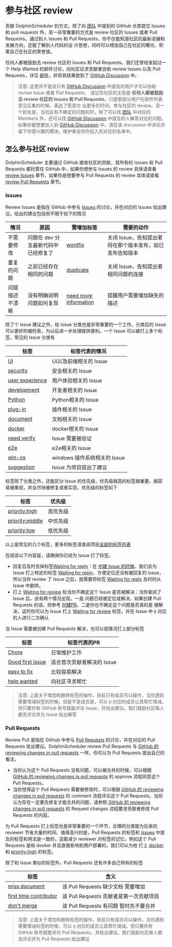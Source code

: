 # 参与社区 review

贡献 DolphinScheduler 的方式，除了向 [团队](../team.md) 中提到的 GitHub 仓库提交 Issues 和 pull requests 外，另一非常重要的方式是
review 社区的 Issues 或者 Pull Requests。通过别人 Issues 和 Pull Requests，你不仅能知道社区的最新进展和发展方向，还能了解别人代码的设
计思想，同时可以增加自己在社区的曝光、积累自己在社区的荣誉值。

任何人都被鼓励去 review 社区的  Issues 和 Pull Requests。我们还曾经发起过一个 Help Wanted 的邮件讨论，向社区征求贡献者协助 review Issues
以及 Pull Requests，详见 [邮件][mail-review-wanted]，并将其结果放到了 [GitHub Discussion][discussion-result-review-wanted] 中。

> 注意: 这里并不是说只有 [GitHub Discussion][discussion-result-review-wanted] 中提及的用户才可以协助 review Issue 或者 Pull Requests，
> 请记住社区的主张是 **任何人都被鼓励去 review 社区的  Issues 和 Pull Requests**。只是那部分用户在邮件列表意见征集的时候，表达了愿意付
> 出更多的时间，参与社区的 review。另一个好处是，当社区有不确定的问题的时，除了可以找 [团队](../team.md) 中对应的 Members 外，还可以找
> [GitHub Discussion][discussion-result-review-wanted] 中提及的人解答对应的问题。如果你要想要加入到 [GitHub Discussion][discussion-result-review-wanted]
> 中，请在该 discussion 中评论并留下你感兴趣的模块，维护者会将你加入到对应的名单中。

## 怎么参与社区 review

DolphinScheduler 主要通过 GitHub 接收社区的贡献，其所有的 Issues 和 Pull Requests 都托管在 GitHub 中，如果你想参与 Issues 的 review
具体请查看 [review Issues](#issues) 章节，如果你是想要参与 Pull Requests 的 review 具体请查看 [review Pull Requests](#pull-requests)
章节。

### Issues

Review Issues 是指在 GitHub 中参与 [Issues][all-issues] 的讨论，并在对应的 Issues 给出建议。给出的建议包括但不限于如下的情况

| 情况 | 原因 | 需增加标签 | 需要的动作 |
| ------ | ------ | ------ | ------ |
| 不需要修改 | 问题在 dev 分支最新代码中已经修复了 | [wontfix][label-wontfix] | 关闭 Issue，告知提出者将在那个版本发布，如已发布告知版本 |
| 重复的问题 | 之前已经存在相同的问题 | [duplicate][label-duplicate] | 关闭 Issue，告知提出者相同问题的连接 |
| 问题描述不清晰 | 没有明确说明问题如何复现 | [need more information][label-need-more-information] | 提醒用户需要增加缺失的描述 |

除了个 issue 建议之外，给 Issue 分类也是非常重要的一个工作。分类后的 Issue 可以更好的被检索，为以后进一步处理提供便利。一个 Issue 可以被打上多个标签，常见的 Issue 分类有

| 标签 | 标签代表的情况 |
| ------ | ------ |
| [UI][label-UI] | UI以及前端相关的 Issue |
| [security][label-security] | 安全相关的 Issue |
| [user experience][label-user-experience] | 用户体验相关的 Issue |
| [development][label-development] | 开发者相关的 Issue |
| [Python][label-Python] | Python相关的 Issue |
| [plug-in][label-plug-in] | 插件相关的 Issue |
| [document][label-document] | 文档相关的 Issue |
| [docker][label-docker] | docker相关的 Issue |
| [need verify][label-need-verify] | Issue 需要被验证 |
| [e2e][label-e2e] | e2e相关的 Issue |
| [win-os][label-win-os] | windows 操作系统相关的 Issue |
| [suggestion][label-suggestion] | Issue 为项目提出了建议 |

标签除了分类之外，还能区分 Issue 的优先级，优先级越高的标签越重要，越容易被重视，并会尽快被修复或者实现，优先级的标签如下

| 标签 | 优先级 |
| ------ | ------ |
| [priority:high][label-priority-high] | 高优先级 |
| [priority:middle][label-priority-middle] | 中优先级 |
| [priority:low][label-priority-low] | 低优先级 |

以上是常见的几个标签，更多的标签请查阅项目[全部的标签列表][label-all-list]

在阅读以下内容是，请确保你已经为 Issue 打了标签。

* 回复后及时去掉标签[Waiting for reply][label-waiting-for-reply]：在 [创建 Issue 的时候][issue-choose]，我们会为 Issue 打上特定的标签
  [Waiting for reply][label-waiting-for-reply]，方便定位还没有被回复的 Issue，所以当你 review 了 Issue 之后，就需要将标签
  [Waiting for reply][label-waiting-for-reply] 及时的从 Issue 中删除。
* 打上 [Waiting for review][label-waiting-for-review] 标当你不确定这个 Issue 是否被解决：当你查阅了 Issue 后，会有两个情况出现。一是
  问题已经被定位或解决，如果创建 Pull Requests 的话，则参考 [创建PR](../development/submit-code.md)。二是你也不确定这个问题是否真的是
  被解决，这时你可以为 Issue 打上 [Waiting for review][label-waiting-for-review] 标签，并在 Issue 中 `@` 对应的人进行二次确认

当 Issue 需要被创建 Pull Requests 解决，也可以视情况打上部分标签

| 标签 | 标签代表的PR |
| ------ | ------ |
| [Chore][label-Chore] | 日常维护工作 |
| [Good first issue][label-good-first-issue] | 适合首次贡献者解决的 Issue |
| [easy to fix][label-easy-to-fix] | 比较容易解决 |
| [help wanted][label-help-wanted] | 向社区寻求帮忙 |

> 注意: 上面关于增加和删除标签的操作，目前只有成员可以操作，当你遇到需要增减标签的时候，但是不是成员是，可以 `@` 对应的成员让其帮忙增减。
> 但只要你有 GitHub 账号就能评论 Issue，并给出建议。我们鼓励社区每人都去评论并为 Issue 给出解答

### Pull Requests

Review Pull 是指在 GitHub 中参与 [Pull Requests][all-PRs] 的讨论，并在对应的 Pull Requests 给出建议。DolphinScheduler review
Pull Requests 与 [GitHub 的 reviewing changes in pull requests][gh-review-pr] 一样。你可以为 Pull Requests 提出自己的看法，

* 当你认为这个 Pull Requests 没有问题，可以被合并的时候，可以根据 [GitHub 的 reviewing changes in pull requests][gh-review-pr] 的
  approve 流程同意这个 Pull Requests。
* 当你觉得这个 Pull Requests 需要被修改时，可以根据 [GitHub 的 reviewing changes in pull requests][gh-review-pr] 的 comment
  流程评论这个 Pull Requests。当你认为存在一定要先修复才能合并的问题，请参照 [GitHub 的 reviewing changes in pull requests][gh-review-pr]
  的 Request changes 流程要求贡献者修改 Pull Requests 的内容。

为 Pull Requests 打上标签也是非常重要的一个环节，合理的分类能为后来的 reviewer 节省大量的时间。值得高兴的是，Pull Requests 的标签和 [Issues](#issues)
中提及的标签和用法是一致的，这能减少 reviewer 对标签的记忆。例如这个 Pull Requests 是和 docker 并且直接影响到用户部署的，我们可以为他
打上 [docker][label-docker] 和 [priority:high][label-priority-high] 的标签。

除了和 Issue 类似的标签外，Pull Requests 还有许多自己特有的标签

| 标签 | 含义 |
| ------ | ------ |
| [miss document][label-miss-document] | 该 Pull Requests 缺少文档 需要增加 |
| [first time contributor][label-first-time-contributor] | 该 Pull Requests 贡献者是第一次贡献项目 |
| [don't merge][label-do-not-merge] | 该 Pull Requests 有问题 暂时先不要合并 |

> 注意: 上面关于增加和删除标签的操作，目前只有成员可以操作，当你遇到需要增减标签的时候，可以 `@` 对应的成员让其帮忙增减。但只要你有 GitHub
> 账号就能评论 Pull Requests，并给出建议。我们鼓励社区每人都去评论并为 Pull Requests 给出建议

[mail-review-wanted]: https://lists.apache.org/thread/9flwlzrp69xjn6v8tdkbytq8glqp2k51
[discussion-result-review-wanted]: https://github.com/apache/dolphinscheduler/discussions/7545
[label-wontfix]: https://github.com/apache/dolphinscheduler/labels/wontfix
[label-duplicate]: https://github.com/apache/dolphinscheduler/labels/duplicate
[label-need-more-information]: https://github.com/apache/dolphinscheduler/labels/need%20more%20information
[label-win-os]: https://github.com/apache/dolphinscheduler/labels/win-os
[label-waiting-for-reply]: https://github.com/apache/dolphinscheduler/labels/Waiting%20for%20reply
[label-waiting-for-review]: https://github.com/apache/dolphinscheduler/labels/Waiting%20for%20review
[label-user-experience]: https://github.com/apache/dolphinscheduler/labels/user%20experience
[label-development]: https://github.com/apache/dolphinscheduler/labels/development
[label-UI]: https://github.com/apache/dolphinscheduler/labels/UI
[label-suggestion]: https://github.com/apache/dolphinscheduler/labels/suggestion
[label-security]: https://github.com/apache/dolphinscheduler/labels/security
[label-Python]: https://github.com/apache/dolphinscheduler/labels/Python
[label-plug-in]: https://github.com/apache/dolphinscheduler/labels/plug-in
[label-document]: https://github.com/apache/dolphinscheduler/labels/document
[label-docker]: https://github.com/apache/dolphinscheduler/labels/docker
[label-all-list]: https://github.com/apache/dolphinscheduler/labels
[label-Chore]: https://github.com/apache/dolphinscheduler/labels/Chore
[label-good-first-issue]: https://github.com/apache/dolphinscheduler/labels/good%20first%20issue
[label-help-wanted]: https://github.com/apache/dolphinscheduler/labels/help%20wanted
[label-easy-to-fix]: https://github.com/apache/dolphinscheduler/labels/easy%20to%20fix
[label-priority-high]: https://github.com/apache/dolphinscheduler/labels/priority%3Ahigh
[label-priority-middle]: https://github.com/apache/dolphinscheduler/labels/priority%3Amiddle
[label-priority-low]: https://github.com/apache/dolphinscheduler/labels/priority%3Alow
[label-miss-document]: https://github.com/apache/dolphinscheduler/labels/miss%20document
[label-first-time-contributor]: https://github.com/apache/dolphinscheduler/labels/first%20time%20contributor
[label-do-not-merge]: https://github.com/apache/dolphinscheduler/labels/don%27t%20merge
[label-e2e]: https://github.com/apache/dolphinscheduler/labels/e2e
[label-need-verify]: https://github.com/apache/dolphinscheduler/labels/need%20to%20verify
[issue-choose]: https://github.com/apache/dolphinscheduler/issues/new/choose
[all-issues]: https://github.com/apache/dolphinscheduler/issues
[all-PRs]: https://github.com/apache/dolphinscheduler/pulls
[gh-review-pr]: https://docs.github.com/en/pull-requests/collaborating-with-pull-requests/reviewing-changes-in-pull-requests/about-pull-request-reviews
